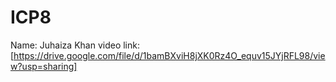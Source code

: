 # ICP8
Name: Juhaiza Khan
video link: [https://drive.google.com/file/d/1bamBXviH8jXK0Rz4O_equv15JYjRFL98/view?usp=sharing]
